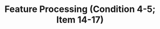 ---
layout: home
title: Feature Processing (Condition 4-5; Item 14-17)
nav_order: 11
has_children: true
---